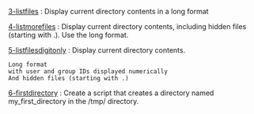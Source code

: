 [3-listfiles](./3-listfiles) : Display current directory contents in a long format

[4-listmorefiles](./4-listmorefiles) : Display current directory contents, including hidden files (starting with .). Use the long format.

[5-listfilesdigitonly](./5-listfilesdigitonly) : Display current directory contents.

    Long format
    with user and group IDs displayed numerically
    And hidden files (starting with .)

[6-firstdirectory](./6-firstdirectory) : Create a script that creates a directory named my_first_directory in the /tmp/ directory.